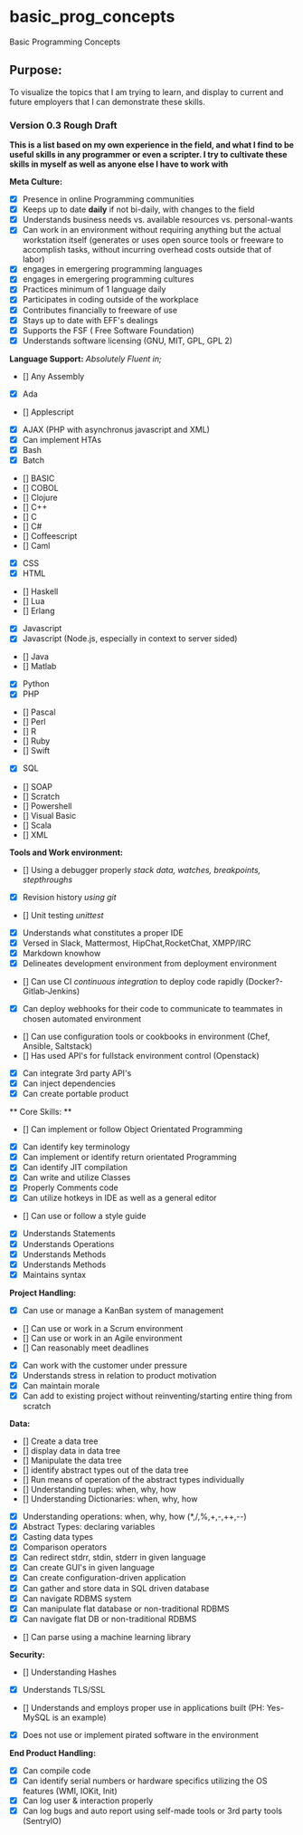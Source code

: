 # basic_prog_concepts
Basic Programming Concepts


## Purpose:
 To visualize the topics that I am trying to learn, and display to current and future employers that I can demonstrate these skills.
 
### Version 0.3 Rough Draft
 
 **This is a list based on my own experience in the field, and what I find to be useful skills in any programmer or even a scripter. I try to cultivate these skills in myself as well as anyone else I have to work with**
 
 **Meta Culture:**
 - [x] Presence in online Programming communities
 - [x] Keeps up to date **daily** if not bi-daily, with changes to the field
 - [x] Understands business needs vs. available resources vs. personal-wants
 - [x] Can work in an environment without requiring anything but the actual workstation itself (generates or uses open source tools or freeware to accomplish tasks, without incurring overhead costs outside that of labor)
 - [x] engages in emergering programming languages
 - [x] engages in emergering programming cultures
 - [x] Practices minimum of 1 language daily
 - [x] Participates in coding outside of the workplace
 - [x] Contributes financially to freeware of use
 - [x] Stays up to date with EFF's dealings
 - [x] Supports the FSF ( Free Software Foundation)
 - [x] Understands software licensing (GNU, MIT, GPL, GPL 2)
 
**Language Support:**
_Absolutely Fluent in;_
 - [] Any Assembly
 - [x] Ada
 - [] Applescript
 - [x] AJAX (PHP with asynchronus javascript and XML)
 - [x] Can implement HTAs
 - [x] Bash
 - [x] Batch
 - [] BASIC
 - [] COBOL
 - [] Clojure
 - [] C++
 - [] C
 - [] C#
 - [] Coffeescript
 - [] Caml
 - [x] CSS
 - [x] HTML
 - [] Haskell
 - [] Lua
 - [] Erlang
 - [x] Javascript
 - [x] Javascript (Node.js, especially in context to server sided)
 - [] Java
 - [] Matlab
 - [x] Python
 - [x] PHP
 - [] Pascal
 - [] Perl
 - [] R
 - [] Ruby
 - [] Swift
 - [x] SQL
 - [] SOAP
 - [] Scratch
 - [] Powershell
 - [] Visual Basic
 - [] Scala
 - [] XML
 


**Tools and Work environment:**
 - [] Using a debugger properly _stack data, watches, breakpoints, stepthroughs_
 - [x] Revision history _using git_
 - [] Unit testing  _unittest_
 - [x] Understands what constitutes a proper IDE
 - [x] Versed in Slack, Mattermost, HipChat,RocketChat, XMPP/IRC
 - [x] Markdown knowhow
 - [x] Delineates development environment from deployment environment
 - [] Can use CI _continuous integration_ to deploy code rapidly (Docker?- Gitlab-Jenkins)
 - [x] Can deploy webhooks for their code to communicate to teammates in chosen automated environment
 - [] Can use configuration tools or cookbooks in environment (Chef, Ansible, Saltstack)
 - [] Has used API's for fullstack environment control (Openstack)
 - [x] Can integrate 3rd party API's
 - [x] Can inject dependencies
 - [x] Can create portable product
 
** Core Skills: **
 - [] Can implement or follow Object Orientated Programming
 - [x] Can identify key terminology
 - [x] Can implement or identify return orientated Programming
 - [x] Can identify JIT compilation
 - [x] Can write and utilize Classes
 - [x] Properly Comments code
 - [x] Can utilize hotkeys in IDE as well as a general editor
 - [] Can use or follow a style guide
 - [x] Understands Statements
 - [x] Understands Operations
 - [x] Understands Methods
 - [x] Understands Methods
 - [x] Maintains syntax
 
**Project Handling:**
  - [x] Can use or manage a KanBan system of management
  - [] Can use or work in a Scrum environment
  - [] Can use or work in an Agile environment
  - [] Can reasonably meet deadlines
  - [x] Can work with the customer under pressure
  - [x] Understands stress in relation to product motivation
  - [x] Can maintain morale
  - [x] Can add to existing project without reinventing/starting entire thing from scratch
 
**Data:**
 - []  Create a data tree
 - [] display data in data tree
 - [] Manipulate the data tree
 - [] identify abstract types out of the data tree
 - [] Run means of operation of the abstract types individually
 - [] Understanding tuples: when, why, how
 - [] Understanding Dictionaries: when, why, how
 - [x] Understanding operations: when, why, how (*,/,%,+,-,++,--)
 - [x] Abstract Types: declaring variables
 - [x] Casting data types
 - [x] Comparison operators
 - [x] Can redirect stdrr, stdin, stderr in given language
 - [x] Can create GUI's in given language
 - [x] Can create configuration-driven application
 - [x] Can gather and store data in SQL driven database
 - [x] Can navigate RDBMS system
 - [x] Can manipulate flat database or non-traditional RDBMS
 - [x] Can navigate flat DB or non-traditional RDBMS
 - [] Can parse using a machine learning library
 
**Security:**
 - [] Understanding Hashes
 - [x] Understands TLS/SSL
 - [] Understands and employs proper use in applications built (PH: Yes- MySQL is an example)
 - [x] Does not use or implement pirated software in the environment
 
**End Product Handling:**
 - [x] Can compile code
 - [x] Can identify serial numbers or hardware specifics utilizing the OS features (WMI, IOKit, Init)
 - [x] Can log user & interaction properly
 - [x] Can log bugs and auto report using self-made tools or 3rd party tools (SentryIO)
